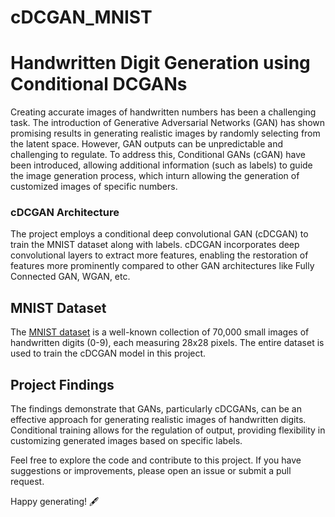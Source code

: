 # cDCGAN_MNIST
# Handwritten Digit Generation using Conditional DCGANs

Creating accurate images of handwritten numbers has been a challenging task. The introduction of Generative Adversarial Networks (GAN) has shown promising results in generating realistic images by randomly selecting from the latent space. However, GAN outputs can be unpredictable and challenging to regulate. To address this, Conditional GANs (cGAN) have been introduced, allowing additional information (such as labels) to guide the image generation process, which inturn allowing the generation of customized images of specific numbers.

### cDCGAN Architecture

The project employs a conditional deep convolutional GAN (cDCGAN) to train the MNIST dataset along with labels. cDCGAN incorporates deep convolutional layers to extract more features, enabling the restoration of features more prominently compared to other GAN architectures like Fully Connected GAN, WGAN, etc.

## MNIST Dataset

The [MNIST dataset](https://www.tensorflow.org/datasets/catalog/mnist) is a well-known collection of 70,000 small images of handwritten digits (0-9), each measuring 28x28 pixels. The entire dataset is used to train the cDCGAN model in this project.

## Project Findings

The findings demonstrate that GANs, particularly cDCGANs, can be an effective approach for generating realistic images of handwritten digits. Conditional training allows for the regulation of output, providing flexibility in customizing generated images based on specific labels.

Feel free to explore the code and contribute to this project. If you have suggestions or improvements, please open an issue or submit a pull request.

Happy generating! 🖋️
